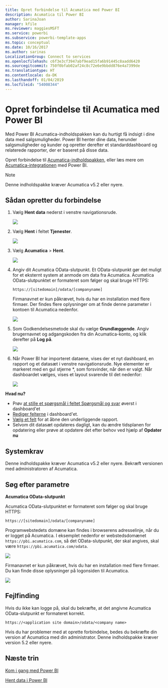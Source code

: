```yaml
---
title: Opret forbindelse til Acumatica med Power BI
description: Acumatica til Power BI
author: SarinaJoan
manager: kfile
ms.reviewer: maggiesMSFT
ms.service: powerbi
ms.subservice: powerbi-template-apps
ms.topic: conceptual
ms.date: 10/16/2017
ms.author: sarinas
LocalizationGroup: Connect to services
ms.openlocfilehash: c6f3e3cf3947abf9ead15fa6b91445c8aadd6420
ms.sourcegitcommit: 750f0bfab02af24c8c72e6e9bbdd876e4a7399de
ms.translationtype: HT
ms.contentlocale: da-DK
ms.lasthandoff: 01/04/2019
ms.locfileid: "54008344"
---
```

# <a name="connect-to-acumatica-with-power-bi"></a>Opret forbindelse til Acumatica med Power BI
Med Power BI Acumatica-indholdspakken kan du hurtigt få indsigt i dine data med salgsmuligheder. Power BI henter dine data, herunder salgsmuligheder og kunder og opretter derefter et standarddashboard og relaterede rapporter, der er baseret på disse data.

Opret forbindelse til [Acumatica-indholdspakken](https://app.powerbi.com/getdata/services/acumatica), eller læs mere om [Acumatica-integrationen](https://powerbi.microsoft.com/integrations/acumatica) med Power BI.

>[!NOTE]
>Denne indholdspakke kræver Acumatica v5.2 eller nyere.

## <a name="how-to-connect"></a>Sådan opretter du forbindelse
1. Vælg **Hent data** nederst i venstre navigationsrude.
   
   ![](media/service-connect-to-acumatica/getdata3.png)
2. Vælg **Hent** i feltet **Tjenester**.
   
   ![](media/service-connect-to-acumatica/getdata2.png)
3. Vælg **Acumatica** \> **Hent**.
   
   ![](media/service-connect-to-acumatica/acumatica.png)
4. Angiv dit Acumatica OData-slutpunkt. Et OData-slutpunkt gør det muligt for et eksternt system at anmode om data fra Acumatica. Acumatica OData-slutpunktet er formateret som følger og skal bruge HTTPS:
   
     `https://[sitedomain]/odata/[companyname]`
   
   Firmanavnet er kun påkrævet, hvis du har en installation med flere firmaer. Der findes flere oplysninger om at finde denne parameter i kontoen til Acumatica nedenfor.
   
   ![](media/service-connect-to-acumatica/parameters.png)
5. Som Godkendelsesmetode skal du vælge **Grundlæggende**. Angiv brugernavnet og adgangskoden fra din Acumatica-konto, og klik derefter på **Log på**.
   
    ![](media/service-connect-to-acumatica/creds2.png)
6. Når Power BI har importeret dataene, vises der et nyt dashboard, en rapport og et datasæt i venstre navigationsrude. Nye elementer er markeret med en gul stjerne \*, som forsvinder, når den er valgt. Når dashboardet vælges, vises et layout svarende til det nedenfor:
   
    ![](media/service-connect-to-acumatica/dashboard.png)

**Hvad nu?**

* Prøv [at stille et spørgsmål i feltet Spørgsmål og svar](consumer/end-user-q-and-a.md) øverst i dashboard'et
* [Rediger felterne](service-dashboard-edit-tile.md) i dashboard'et.
* [Vælg et felt](consumer/end-user-tiles.md) for at åbne den underliggende rapport.
* Selvom dit datasæt opdateres dagligt, kan du ændre tidsplanen for opdatering eller prøve at opdatere det efter behov ved hjælp af **Opdater nu**

## <a name="system-requirements"></a>Systemkrav
Denne indholdspakke kræver Acumatica v5.2 eller nyere. Bekræft versionen med administratoren af Acumatica.

## <a name="finding-parameters"></a>Søg efter parametre
**Acumatica OData-slutpunkt**

Acumatica OData-slutpunktet er formateret som følger og skal bruge HTTPS:

    https://[sitedomain]/odata/[companyname]

Programwebstedets domæne kan findes i browserens adresselinje, når du er logget på Acumatica. I eksemplet nedenfor er webstedsdomænet `https://pbi.acumatica.com`, så det OData-slutpunkt, der skal angives, skal være `https://pbi.acumatica.com/odata`.

 ![](media/service-connect-to-acumatica/url.png)

Firmanavnet er kun påkrævet, hvis du har en installation med flere firmaer. Du kan finde disse oplysninger på logonsiden til Acumatica.

![](media/service-connect-to-acumatica/signin2.png)

## <a name="troubleshooting"></a>Fejlfinding
Hvis du ikke kan logge på, skal du bekræfte, at det angivne Acumatica OData-slutpunkt er formateret korrekt.

    https://<application site domain>/odata/<company name>

Hvis du har problemer med at oprette forbindelse, bedes du bekræfte din version af Acumatica med din administrator. Denne indholdspakke kræver version 5.2 eller nyere.

## <a name="next-steps"></a>Næste trin
[Kom i gang med Power BI](service-get-started.md)

[Hent data i Power BI](service-get-data.md)


